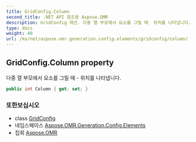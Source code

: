 ```yaml
---
title: GridConfig.Column
second_title: .NET API 참조용 Aspose.OMR
description: GridConfig 재산. 다중 열 부모에서 요소를 그릴 때  위치를 나타냅니다.
type: docs
weight: 40
url: /ko/net/aspose.omr.generation.config.elements/gridconfig/column/
---
```

## GridConfig.Column property

다중 열 부모에서 요소를 그릴 때 - 위치를 나타냅니다.

```csharp
public int Column { get; set; }
```

### 또한보십시오

* class [GridConfig](../)
* 네임스페이스 [Aspose.OMR.Generation.Config.Elements](../../gridconfig/)
* 집회 [Aspose.OMR](../../../)


